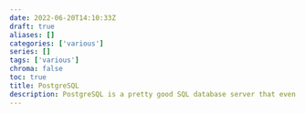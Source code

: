 ```yaml
---
date: 2022-06-20T14:10:33Z
draft: true
aliases: []
categories: ['various']
series: []
tags: ['various']
chroma: false
toc: true
title: PostgreSQL
description: PostgreSQL is a pretty good SQL database server that even implements PL/pgSQL that is like a whole programming language on it's own
---
```


